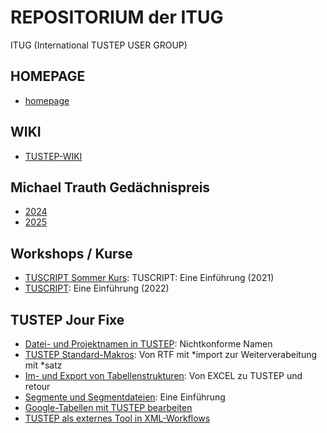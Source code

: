 # REPOSITORIUM der ITUG 
ITUG (International TUSTEP USER GROUP)

## HOMEPAGE 
* [homepage](https://itug.github.io/homepage/)

## WIKI

* [TUSTEP-WIKI](https://wiki.itug.de/doku.php)

## Michael Trauth Gedächnispreis 

* [2024](https://github.com/chsonder/tustep/tree/main/michael_trauth_gedaechtnispreis/2024_neustadt)
* [2025](https://github.com/ITUG/mtr_preisaufgabe_2025)

## Workshops / Kurse
* [TUSCRIPT Sommer Kurs](https://itug.github.io/TUSCRIPT/): TUSCRIPT: Eine Einführung (2021)
* [TUSCRIPT](https://itug.github.io/ITUG2022_workshop/): Eine Einführung (2022)

## TUSTEP Jour Fixe
* [Datei- und Projektnamen in TUSTEP](https://itug.github.io/ITUGJF02/): Nichtkonforme Namen
* [TUSTEP Standard-Makros](https://itug.github.io/ITUGJF03/): Von RTF mit *import zur Weiterverabeitung mit *satz
* [Im- und Export von Tabellenstrukturen](https://itug.github.io/ITUGJF05/): Von EXCEL zu TUSTEP und retour
* [Segmente und Segmentdateien](https://itug.github.io/ITUGJF06/): Eine Einführung
* [Google-Tabellen mit TUSTEP bearbeiten](https://itug.github.io/ITUGJF11/)
* [TUSTEP als externes Tool in XML-Workflows](https://itug.github.io/ITUGJF12/)
